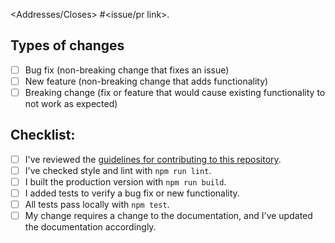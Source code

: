 <!--- Write a general summary of your changes in the Title field above -->

<Addresses/Closes> #<issue/pr link>. <!---Describe the original problem or feature proposal, and briefly how this PR resolves it. All PRs should be opened against an issue.-->

## Types of changes
<!--- What types of changes does your code introduce? Put an `x` in all the boxes that apply: -->
- [ ] Bug fix (non-breaking change that fixes an issue)
- [ ] New feature (non-breaking change that adds functionality)
- [ ] Breaking change (fix or feature that would cause existing functionality to not work as expected)

## Checklist:
<!--- Go over all the following points, and put an `x` in all the boxes that apply. -->
<!--- If you're unsure about any of these, don't hesitate to ask. We're here to help! -->
- [ ] I've reviewed the [guidelines for contributing to this repository](../CONTRIBUTING.md#how-to-contribute-to-us-forms-system).
- [ ] I've checked style and lint with `npm run lint`.
- [ ] I built the production version with `npm run build`.
- [ ] I added tests to verify a bug fix or new functionality.
- [ ] All tests pass locally with `npm test`.
- [ ] My change requires a change to the documentation, and I've updated the documentation accordingly.
